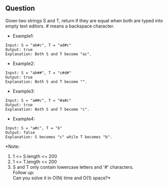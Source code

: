 ## Question
Given two strings S and T, return if they are equal when both are typed into empty text editors. # means a backspace character.

- Example1:
```
Input: S = "ab#c", T = "ad#c"
Output: true
Explanation: Both S and T become "ac".
```
- Example2:
```
Input: S = "ab##", T = "c#d#"
Output: true
Explanation: Both S and T become "".
```
- Example3:
```
Input: S = "a##c", T = "#a#c"
Output: true
Explanation: Both S and T become "c".
```
- Example4:
```
Input: S = "a#c", T = "b"
Output: false
Explanation: S becomes "c" while T becomes "b".
```
*Note:
1. 1 <= S.length <= 200
2. 1 <= T.length <= 200
3. S and T only contain lowercase letters and '#' characters.   
Follow up:   
Can you solve it in O(N) time and O(1) space?*
